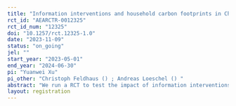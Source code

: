 ```yaml
---
title: "Information interventions and household carbon footprints in China"
rct_id: "AEARCTR-0012325"
rct_id_num: "12325"
doi: "10.1257/rct.12325-1.0"
date: "2023-11-09"
status: "on_going"
jel: ""
start_year: "2023-05-01"
end_year: "2024-06-30"
pi: "Yuanwei Xu"
pi_other: "Christoph Feldhaus () ; Andreas Loeschel () "
abstract: "We run a RCT to test the impact of information interventions on reducing household carbon footprints. A link to access the personalized report on household carbon footprints is sent via a text message. The impact of the following three elements in reducing carbon footprints are tested: (i) the detailed structure of household carbon footprints, (ii) peer comparison, and (iii) personalized feedback. individuals who participated in the baseline survey (N=3,000) are randomized into four groups, with the control group receiving only the carbon footprint amount, treatment group 1 receiving the amount and structure, treatment group 2 the amount and structure plus peer comparison, and treatment group 3 personalized feedback in addition. We calculate carbon footprints based on itemized expenditures on different activites, which are self-reported in online surveys. We would exploit variations within individuals (before and after the information intervention) and between treatment arms to analyze the impact of different information interventions on reducing household carbon footprints. "
layout: registration
---
```



